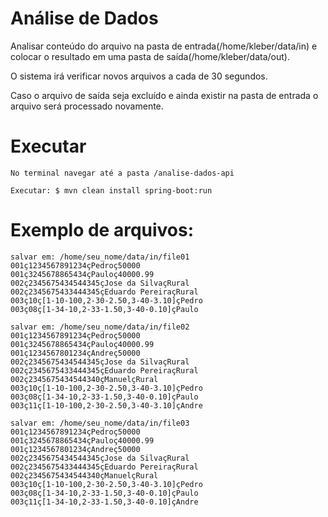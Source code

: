 # Análise de Dados
Analisar conteúdo do arquivo na pasta de entrada(/home/kleber/data/in) 
e colocar o resultado em uma pasta de saída(/home/kleber/data/out).

O sistema irá verificar novos arquivos a cada de 30 segundos.

Caso o arquivo de saída seja excluído e ainda existir na pasta de entrada o arquivo será processado novamente.

# Executar
```
No terminal navegar até a pasta /analise-dados-api

Executar: $ mvn clean install spring-boot:run
```

# Exemplo de arquivos:
```
salvar em: /home/seu_nome/data/in/file01
001ç1234567891234çPedroç50000
001ç3245678865434çPauloç40000.99
002ç2345675434544345çJose da SilvaçRural
002ç2345675433444345çEduardo PereiraçRural
003ç10ç[1-10-100,2-30-2.50,3-40-3.10]çPedro
003ç08ç[1-34-10,2-33-1.50,3-40-0.10]çPaulo
```
```
salvar em: /home/seu_nome/data/in/file02
001ç1234567891234çPedroç50000
001ç3245678865434çPauloç40000.99
001ç1234567801234çAndreç50000
002ç2345675434544345çJose da SilvaçRural
002ç2345675433444345çEduardo PereiraçRural
002ç2345675434544340çManuelçRural
003ç10ç[1-10-100,2-30-2.50,3-40-3.10]çPedro
003ç08ç[1-34-10,2-33-1.50,3-40-0.10]çPaulo
003ç11ç[1-10-100,2-30-2.50,3-40-3.10]çAndre
```

```
salvar em: /home/seu_nome/data/in/file03
001ç1234567891234çPedroç50000
001ç3245678865434çPauloç40000.99
001ç1234567801234çAndreç50000
002ç2345675434544345çJose da SilvaçRural
002ç2345675433444345çEduardo PereiraçRural
002ç2345675434544340çManuelçRural
003ç10ç[1-10-100,2-30-2.50,3-40-3.10]çPedro
003ç08ç[1-34-10,2-33-1.50,3-40-0.10]çPaulo
003ç11ç[1-34-10,2-33-1.50,3-40-0.10]çAndre
```
